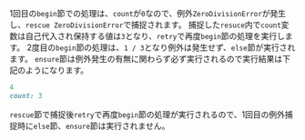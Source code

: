 1回目の`begin`節での処理は、`count`が`0`なので、例外`ZeroDivisionError`が発生し、`rescue ZeroDivisionError`で捕捉されます。
捕捉した`resuce`内で`count`変数は自己代入され保持する値は`3`となり、`retry`で再度`begin`節の処理を実行します。
2度目の`begin`節の処理は、`1 / 3`となり例外は発生せず、`else`節が実行されます。
`ensure`節は例外発生の有無に関わらず必ず実行されるので実行結果は下記のようになります。

```ruby
4
count: 3
```

`rescue`節で捕捉後`retry`で再度`begin`節の処理が実行されるので、1回目の例外捕捉時に`else`節、`ensure`節は実行されません。